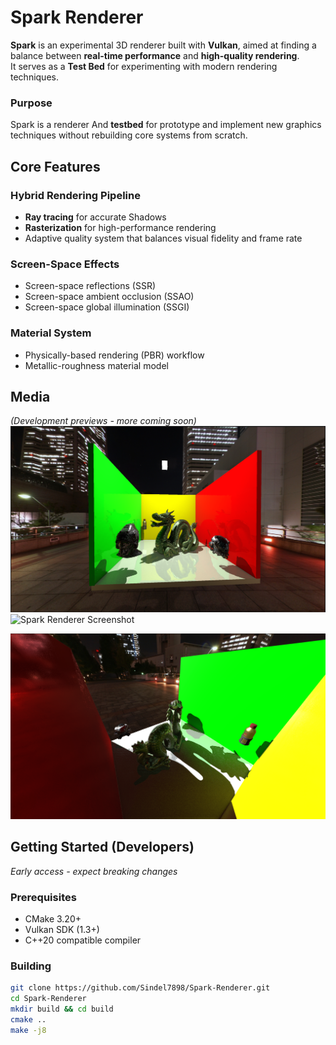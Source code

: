 # Spark Renderer

**Spark** is an experimental 3D renderer built with **Vulkan**, aimed at finding a balance between **real-time performance** and **high-quality rendering**.  
It serves as a **Test Bed** for experimenting with modern rendering techniques.  

### Purpose
Spark is a renderer And **testbed** for prototype and implement new graphics techniques without rebuilding core systems from scratch.  

## Core Features

### Hybrid Rendering Pipeline
- **Ray tracing** for accurate Shadows
- **Rasterization** for high-performance rendering
- Adaptive quality system that balances visual fidelity and frame rate

### Screen-Space Effects
- Screen-space reflections (SSR)
- Screen-space ambient occlusion (SSAO)
- Screen-space global illumination (SSGI)

### Material System
- Physically-based rendering (PBR) workflow
- Metallic-roughness material model

## Media

*(Development previews - more coming soon)*  
![Spark Renderer Screenshot](https://github.com/Sindel7898/Spark-Renderer/blob/69d2235af25262cd5fdce4980d19623217c82c05/GitHub%20Doc/Screenshot%202025-08-23%20151346.png)
![Spark Renderer Screenshot](https://github.com/Sindel7898/Spark-Renderer/blob/8e0e14a5377091623ea245a6e6721960d8819f29/GitHub%20Doc/Screenshot%202025-08-31%20203344.png)

![GI Screenshot](https://github.com/Sindel7898/Spark-Renderer/blob/69d2235af25262cd5fdce4980d19623217c82c05/GitHub%20Doc/Screenshot%202025-08-23%20010645.png)


## Getting Started (Developers)

*Early access - expect breaking changes*

### Prerequisites
- CMake 3.20+
- Vulkan SDK (1.3+)
- C++20 compatible compiler

### Building
```bash
git clone https://github.com/Sindel7898/Spark-Renderer.git
cd Spark-Renderer
mkdir build && cd build
cmake ..
make -j8
